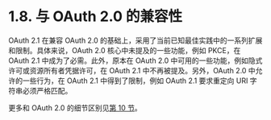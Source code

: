 # 1.8. 与 OAuth 2.0 的兼容性

OAuth 2.1 在兼容 OAuth 2.0 的基础上，采用了当前已知最佳实践中的一系列扩展和限制。具体来说，OAuth 2.0 核心中未提及的一些功能，例如 PKCE，在 OAuth 2.1 中成为了必需。此外，原本在 OAuth 2.0 中可用的一些功能，例如隐式许可或资源所有者凭据许可，在 OAuth 2.1 中不再被提及。另外，OAuth 2.0 中允许的一些行为，在 OAuth 2.1 中得到了限制，例如 OAuth 2.1 要求重定向 URI 字符串必须严格匹配。

更多和 OAuth 2.0 的细节区别见[第 10 节](/differences-from-oauth-2.0/)。
